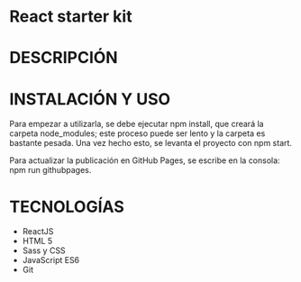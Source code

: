 # React starter kit
#  DESCRIPCIÓN



#  INSTALACIÓN Y USO

Para empezar a utilizarla, se debe ejecutar npm install, que creará la carpeta node_modules; este proceso puede ser lento y la carpeta es bastante pesada. Una vez hecho esto, se levanta el proyecto con npm start.

Para actualizar la publicación en GitHub Pages, se escribe en la consola: npm run githubpages. 

#  TECNOLOGÍAS

- ReactJS
- HTML 5
- Sass y CSS
- JavaScript ES6
- Git

